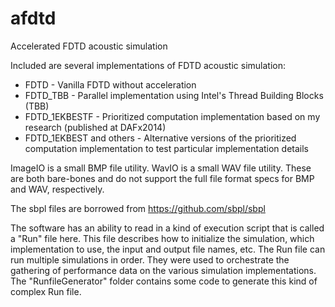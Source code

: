 # afdtd
Accelerated FDTD acoustic simulation

Included are several implementations of FDTD acoustic simulation:
- FDTD - Vanilla FDTD without acceleration
- FDTD_TBB - Parallel implementation using Intel's Thread Building Blocks (TBB)
- FDTD_1EKBESTF - Prioritized computation implementation based on my research (published at DAFx2014)
- FDTD_1EKBEST and others - Alternative versions of the prioritized computation implementation to test particular implementation details

ImageIO is a small BMP file utility.
WavIO is a small WAV file utility.
These are both bare-bones and do not support the full file format specs for BMP and WAV, respectively.

The sbpl files are borrowed from https://github.com/sbpl/sbpl

The software has an ability to read in a kind of execution script that is called a "Run" file here. This file describes how to initialize the simulation, which implementation to use, the input and output file names, etc. The Run file can run multiple simulations in order. They were used to orchestrate the gathering of performance data on the various simulation implementations. The "RunfileGenerator" folder contains some code to generate this kind of complex Run file.
